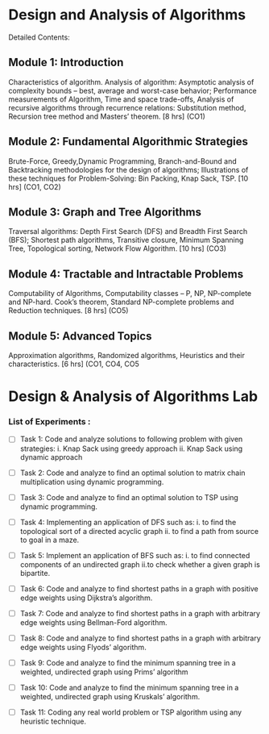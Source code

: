 # Design and Analysis of Algorithms 
Detailed Contents:

## Module 1: Introduction
Characteristics of algorithm. Analysis of algorithm: Asymptotic analysis of complexity
bounds – best, average and worst-case behavior; Performance measurements of Algorithm,
Time and space trade-offs, Analysis of recursive algorithms through recurrence relations:
Substitution method, Recursion tree method and Masters’ theorem.
[8 hrs] (CO1)

## Module 2: Fundamental Algorithmic Strategies
Brute-Force, Greedy,Dynamic Programming,
Branch-and-Bound and Backtracking methodologies for the design of algorithms; 
Illustrations of these techniques for
Problem-Solving: Bin Packing, Knap Sack, TSP.
[10 hrs] (CO1, CO2)

## Module 3: Graph and Tree Algorithms
Traversal algorithms: Depth First Search (DFS) and Breadth First Search (BFS); Shortest
path algorithms, Transitive closure, Minimum Spanning Tree, Topological sorting, Network
Flow Algorithm.
[10 hrs] (CO3)

## Module 4: Tractable and Intractable Problems
Computability of Algorithms, Computability classes – P, NP, NP-complete and NP-hard.
Cook’s theorem, Standard NP-complete problems and Reduction techniques.
[8 hrs] (CO5)

## Module 5: Advanced Topics
Approximation algorithms, Randomized algorithms, Heuristics and their characteristics.
[6 hrs] (CO1, CO4, CO5


# Design & Analysis of Algorithms Lab 
###  List of Experiments : 

- [ ] Task 1: Code and analyze solutions to following problem with given strategies:
    i. Knap Sack using greedy approach
    ii. Knap Sack using dynamic approach
  
- [ ] Task 2: Code and analyze to find an optimal solution to matrix chain multiplication using dynamic programming.

- [ ] Task 3: Code and analyze to find an optimal solution to TSP using dynamic programming.

- [ ] Task 4: Implementing an application of DFS such as:
    i. to find the topological sort of a directed acyclic graph
    ii. to find a path from source to goal in a maze.

- [ ] Task 5: Implement an application of BFS such as:
    i. to find connected components of an undirected graph
    ii.to check whether a given graph is bipartite.

- [ ] Task 6: Code and analyze to find shortest paths in a graph with positive edge weights using Dijkstra’s algorithm.

- [ ] Task 7: Code and analyze to find shortest paths in a graph with arbitrary edge weights using Bellman-Ford algorithm.

- [ ] Task 8: Code and analyze to find shortest paths in a graph with arbitrary edge weights using Flyods’ algorithm.

- [ ] Task 9: Code and analyze to find the minimum spanning tree in a weighted, undirected graph using Prims’ algorithm

- [ ] Task 10: Code and analyze to find the minimum spanning tree in a weighted, undirected graph using Kruskals’ algorithm.

- [ ] Task 11: Coding any real world problem or TSP algorithm using any heuristic technique.

